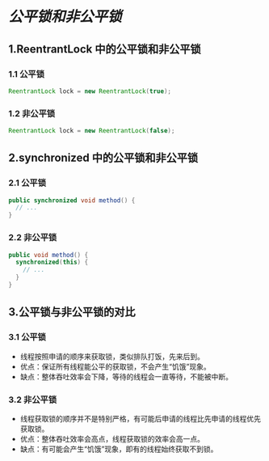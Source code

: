 # $公平锁和非公平锁$

## 1.ReentrantLock 中的公平锁和非公平锁

### 1.1 公平锁

```java
ReentrantLock lock = new ReentrantLock(true);
```

### 1.2 非公平锁

```java
ReentrantLock lock = new ReentrantLock(false);
```

## 2.synchronized 中的公平锁和非公平锁

### 2.1 公平锁

```java
public synchronized void method() {
  // ...
}
```

### 2.2 非公平锁

```java
public void method() {
  synchronized(this) {
    // ...
  }
}
```

## 3.公平锁与非公平锁的对比

### 3.1 公平锁

- 线程按照申请的顺序来获取锁，类似排队打饭，先来后到。
- 优点：保证所有线程能公平的获取锁，不会产生“饥饿”现象。
- 缺点：整体吞吐效率会下降，等待的线程会一直等待，不能被中断。

### 3.2 非公平锁

- 线程获取锁的顺序并不是特别严格，有可能后申请的线程比先申请的线程优先获取锁。
- 优点：整体吞吐效率会高点，线程获取锁的效率会高一点。
- 缺点：有可能会产生“饥饿”现象，即有的线程始终获取不到锁。
